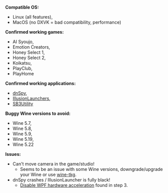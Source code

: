 **Compatible OS:**
* Linux (all features),
* MacOS (no DXVK = bad compatibility, performance)

**Confirmed working games:**
* AI Syoujo,
* Emotion Creators,
* Honey Select 1,
* Honey Select 2,
* Koikatsu, 
* PlayClub,
* PlayHome

**Confirmed working applications:**
* [dnSpy](https://github.com/dnSpy/dnSpy),
* [IllusionLaunchers](https://github.com/IllusionMods/IllusionLaunchers),
* [SB3Utility](https://github.com/enimaroah/SB3Utility)

**Buggy Wine versions to avoid:**
* Wine 5.7,
* Wine 5.8,
* Wine 5.9,
* Wine 5.19,
* Wine 5.22

**Issues:**
* Can't move camera in the game/studio!
  * Seems to be an issue with some Wine versions, downgrade/upgrade your Wine or use [wine-tkg](https://github.com/Mantas-2155X/illusion-wine-guide/blob/master/parts/packages.md).
* dnSpy crashes / IllusionLauncher is fully black!
  * [Disable WPF hardware acceleration](https://github.com/Mantas-2155X/illusion-wine-guide/blob/master/parts/setup-wineprefix.md) found in step 3.
